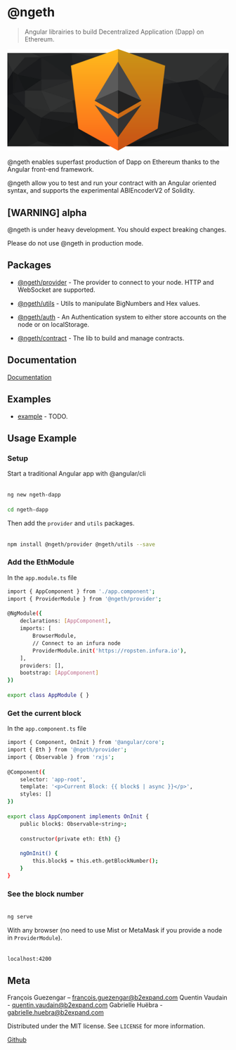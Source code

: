 # @ngeth

> Angular librairies to build Decentralized Application (Dapp) on Ethereum.

  

![](./docs/img/ngeth-logo.png)

  

@ngeth enables superfast production of Dapp on Ethereum thanks to the Angular front-end framework.

@ngeth allow you to test and run your contract with an Angular oriented syntax, and supports the experimental ABIEncoderV2 of Solidity.

  

## [WARNING] alpha

@ngeth is under heavy development. You should expect breaking changes.

Please do not use @ngeth in production mode.

  

## Packages

  

*  [@ngeth/provider](./libs/provider) - The provider to connect to your node. HTTP and WebSocket are supported.

*  [@ngeth/utils](./libs/utils) - Utils to manipulate BigNumbers and Hex values.

*  [@ngeth/auth](./libs/auth) - An Authentication system to either store accounts on the node or on localStorage.
* [@ngeth/contract](./libs/contract) - The lib to build and manage contracts.

## Documentation

[Documentation](./docs)


## Examples

  

*  [example](./apps) - TODO.

  
  

## Usage Example

  

### Setup

  

Start a traditional Angular app with @angular/cli

```sh

ng new ngeth-dapp

cd ngeth-dapp

```

  

Then add the `provider` and `utils` packages.

```sh

npm install @ngeth/provider @ngeth/utils --save

```

  

### Add the EthModule

  

In the `app.module.ts` file

```sh typescript
import { AppComponent } from './app.component';
import { ProviderModule } from '@ngeth/provider';

@NgModule({
	declarations: [AppComponent],
	imports: [
		BrowserModule,
		// Connect to an infura node
		ProviderModule.init('https://ropsten.infura.io'),
	],
	providers: [],
	bootstrap: [AppComponent]
})

export class AppModule { }

```

  

### Get the current block

  
In the `app.component.ts` file

```sh
import { Component, OnInit } from '@angular/core';
import { Eth } from '@ngeth/provider';
import { Observable } from 'rxjs';

@Component({
	selector: 'app-root',
	template: '<p>Current Block: {{ block$ | async }}</p>',
	styles: []
})

export class AppComponent implements OnInit {
	public block$: Observable<string>;
	
	constructor(private eth: Eth) {}
	
	ngOnInit() {
		this.block$ = this.eth.getBlockNumber();
	}
}

```

  

### See the block number

  

```sh

ng serve

```

With any browser (no need to use Mist or MetaMask if you provide a node in `ProviderModule`).

```sh

localhost:4200

```

  

## Meta

  
François Guezengar – francois.guezengar@b2expand.com
Quentin Vaudain - quentin.vaudain@b2expand.com
Gabrielle Huëbra - gabrielle.huebra@b2expand.com

  

Distributed under the MIT license. See ``LICENSE`` for more information.

  

[Github](https://github.com/GrandSchtroumpf)
